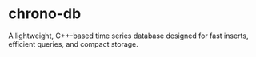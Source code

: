 # chrono-db
A lightweight, C++-based time series database designed for fast inserts, efficient queries, and compact storage.

